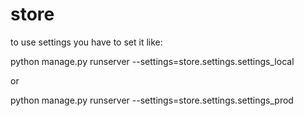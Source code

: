 # store
to use settings you have to set it like:

python manage.py runserver --settings=store.settings.settings_local

or

python manage.py runserver --settings=store.settings.settings_prod

